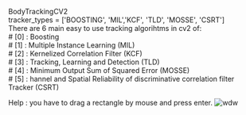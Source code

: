 BodyTrackingCV2<br />
tracker_types = ['BOOSTING', 'MIL','KCF', 'TLD', 'MOSSE', 'CSRT']<br />
There are 6 main easy to use tracking algorihtms in cv2 of:<br />
    # [0] : Boosting<br />
    # [1] : Multiple Instance Learning (MIL)<br />
    # [2] : Kernelized Correlation Filter (KCF)<br />
    # [3] : Tracking, Learning and Detection (TLD)<br />
    # [4] : Minimum Output Sum of Squared Error (MOSSE)<br />
    # [5] : hannel and Spatial Reliability of discriminative correlation filter Tracker (CSRT)<br />

Help : you have to drag a rectangle by mouse and press enter.
![wdw](https://user-images.githubusercontent.com/11339420/215788580-4a4c3800-ed45-4ab1-8267-bf7155dbb1f6.JPG)
